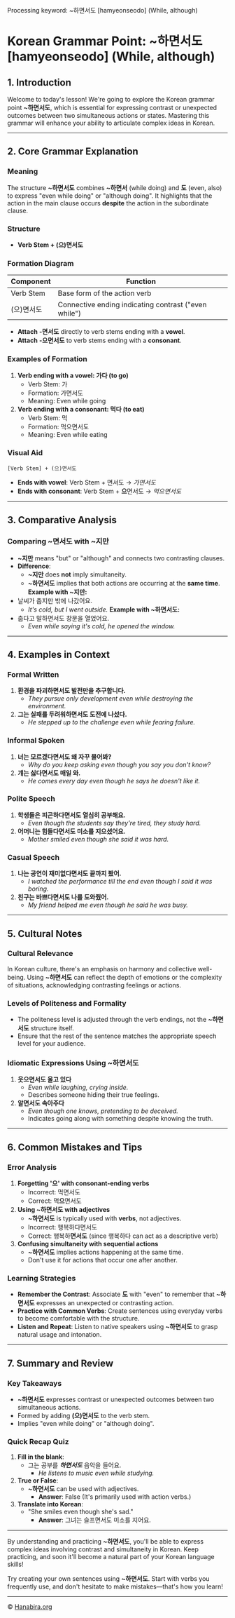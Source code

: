 Processing keyword: ~하면서도 [hamyeonseodo] (While, although)
# Korean Grammar Point: ~하면서도 [hamyeonseodo] (While, although)

## 1. Introduction
Welcome to today's lesson! We're going to explore the Korean grammar point **~하면서도**, which is essential for expressing contrast or unexpected outcomes between two simultaneous actions or states. Mastering this grammar will enhance your ability to articulate complex ideas in Korean.

---
## 2. Core Grammar Explanation
### Meaning
The structure **~하면서도** combines **~하면서** (while doing) and **도** (even, also) to express "even while doing" or "although doing". It highlights that the action in the main clause occurs **despite** the action in the subordinate clause.
### Structure
- **Verb Stem + (으)면서도**
### Formation Diagram
| **Component**   | **Function**                                      |
|-----------------|---------------------------------------------------|
| Verb Stem       | Base form of the action verb                      |
| (으)면서도       | Connective ending indicating contrast ("even while") |
- **Attach** **-면서도** directly to verb stems ending with a **vowel**.
- **Attach** **-으면서도** to verb stems ending with a **consonant**.
### Examples of Formation
1. **Verb ending with a vowel: 가다 (to go)**
   - Verb Stem: 가
   - Formation: 가면서도
   - Meaning: Even while going
2. **Verb ending with a consonant: 먹다 (to eat)**
   - Verb Stem: 먹
   - Formation: 먹으면서도
   - Meaning: Even while eating
### Visual Aid
```plaintext
[Verb Stem] + (으)면서도
```
- **Ends with vowel**: Verb Stem + 면서도 → *가면서도*
- **Ends with consonant**: Verb Stem + **으**면서도 → *먹으면서도*
---
## 3. Comparative Analysis
### Comparing **~면서도** with **~지만**
- **~지만** means "but" or "although" and connects two contrasting clauses.
- **Difference**:
  - **~지만** does **not** imply simultaneity.
  - **~하면서도** implies that both actions are occurring at the **same time**.
**Example with ~지만:**
- 날씨가 춥지만 밖에 나갔어요.
  - *It's cold, but I went outside.*
**Example with ~하면서도:**
- 춥다고 말하면서도 창문을 열었어요.
  - *Even while saying it's cold, he opened the window.*
---
## 4. Examples in Context
### Formal Written
1. **환경을 파괴하면서도 발전만을 추구합니다.**
   - *They pursue only development even while destroying the environment.*
2. **그는 실패를 두려워하면서도 도전에 나섰다.**
   - *He stepped up to the challenge even while fearing failure.*
### Informal Spoken
1. **너는 모르겠다면서도 왜 자꾸 물어봐?**
   - *Why do you keep asking even though you say you don't know?*
2. **걔는 싫다면서도 매일 와.**
   - *He comes every day even though he says he doesn't like it.*
### Polite Speech
1. **학생들은 피곤하다면서도 열심히 공부해요.**
   - *Even though the students say they're tired, they study hard.*
2. **어머니는 힘들다면서도 미소를 지으셨어요.**
   - *Mother smiled even though she said it was hard.*
### Casual Speech
1. **나는 공연이 재미없다면서도 끝까지 봤어.**
   - *I watched the performance till the end even though I said it was boring.*
2. **친구는 바쁘다면서도 나를 도와줬어.**
   - *My friend helped me even though he said he was busy.*
---
## 5. Cultural Notes
### Cultural Relevance
In Korean culture, there's an emphasis on harmony and collective well-being. Using **~하면서도** can reflect the depth of emotions or the complexity of situations, acknowledging contrasting feelings or actions.
### Levels of Politeness and Formality
- The politeness level is adjusted through the verb endings, not the **~하면서도** structure itself.
- Ensure that the rest of the sentence matches the appropriate speech level for your audience.
### Idiomatic Expressions Using **~하면서도**
1. **웃으면서도 울고 있다**
   - *Even while laughing, crying inside.*
   - Describes someone hiding their true feelings.
2. **알면서도 속아주다**
   - *Even though one knows, pretending to be deceived.*
   - Indicates going along with something despite knowing the truth.
---
## 6. Common Mistakes and Tips
### Error Analysis
1. **Forgetting '으' with consonant-ending verbs**
   - Incorrect: 먹면서도
   - Correct: 먹**으**면서도
2. **Using **~하면서도** with adjectives**
   - **~하면서도** is typically used with **verbs**, not adjectives.
   - Incorrect: 행복하다면서도
   - Correct: 행복하**면서도** (since 행복하다 can act as a descriptive verb)
3. **Confusing simultaneity with sequential actions**
   - **~하면서도** implies actions happening at the same time.
   - Don't use it for actions that occur one after another.
### Learning Strategies
- **Remember the Contrast**: Associate **도** with "even" to remember that **~하면서도** expresses an unexpected or contrasting action.
- **Practice with Common Verbs**: Create sentences using everyday verbs to become comfortable with the structure.
- **Listen and Repeat**: Listen to native speakers using **~하면서도** to grasp natural usage and intonation.
---
## 7. Summary and Review
### Key Takeaways
- **~하면서도** expresses contrast or unexpected outcomes between two simultaneous actions.
- Formed by adding **(으)면서도** to the verb stem.
- Implies "even while doing" or "although doing".
### Quick Recap Quiz
1. **Fill in the blank**:
   - 그는 공부를 ***하면서도*** 음악을 들어요.
     - *He listens to music even while studying.*
2. **True or False**:
   - **~하면서도** can be used with adjectives.
     - **Answer**: False (It's primarily used with action verbs.)
3. **Translate into Korean**:
   - "She smiles even though she's sad."
     - **Answer**: 그녀는 슬프면서도 미소를 지어요.
---
By understanding and practicing **~하면서도**, you'll be able to express complex ideas involving contrast and simultaneity in Korean. Keep practicing, and soon it'll become a natural part of your Korean language skills!

Try creating your own sentences using **~하면서도**. Start with verbs you frequently use, and don't hesitate to make mistakes—that's how you learn!

---
© [Hanabira.org](https://hanabira.org)
